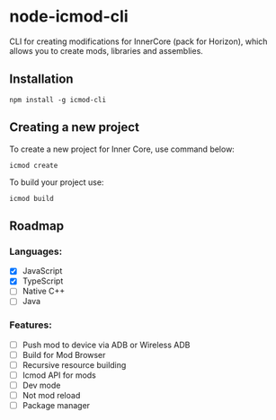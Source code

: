 # node-icmod-cli

CLI for creating modifications for InnerCore (pack for Horizon), 
which allows you to create mods, libraries and assemblies.

## Installation

```text
npm install -g icmod-cli
```

## Creating a new project

To create a new project for Inner Core, use command below:

```text
icmod create
```

To build your project use:
```text
icmod build
```

## Roadmap
### Languages:
- [x] JavaScript
- [x] TypeScript
- [ ] Native C++
- [ ] Java
  
### Features:
- [ ] Push mod to device via ADB or Wireless ADB
- [ ] Build for Mod Browser
- [ ] Recursive resource building
- [ ] Icmod API for mods
- [ ] Dev mode
- [ ] Not mod reload
- [ ] Package manager